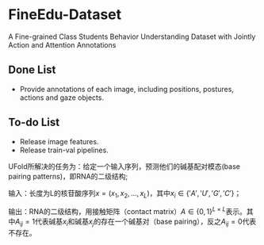 # FineEdu-Dataset
 A Fine-grained Class Students Behavior Understanding Dataset with Jointly Action and Attention Annotations

## Done List
* Provide annotations of each image, including positions, postures, actions and gaze objects.

## To-do List
* Release image features.
* Release train-val pipelines.


UFold所解决的任务为：给定一个输入序列，预测他们的碱基配对模态(base pairing patterns)，即RNA的二级结构;

输入：长度为L的核苷酸序列$x=(x_1,x_2,...,x_L)$，其中$x_i \in \{'A', 'U', 'G', 'C' \}$；

输出：RNA的二级结构，用接触矩阵（contact matrix）$A \in {\{0,1 \}}^{L \times L}$表示。其中$A_{ij} = 1$代表碱基$x_i$和碱基$x_j$的存在一个碱基对（base pairing），反之$A_{ij} = 0$代表不存在。
